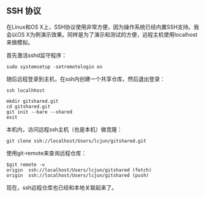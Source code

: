 ## SSH 协议

在Linux和OS X上，SSH协议使用非常方便，因为操作系统已经内置SSH支持。我会以OS X为例演示效果。同样是为了演示和测试的方便，远程主机使用localhost来做模拟。

首先激活sshd监守程序：

    sudo systemsetup -setremotelogin on

随后远程登录到主机，在ssh内创建一个共享仓库，然后退出登录：

    ssh localhhost

    mkdir gitshared.git
    cd gitshared.git
    git init --bare --shared
    exit

本机内，访问远程ssh主机（也是本机）做克隆：

    git clone ssh://localhost/Users/lcjun/gitshared.git

使用git-remote来查询远程仓库：

    $git remote -v
    origin  ssh://localhost/Users/lcjun/gitshared (fetch)
    origin  ssh://localhost/Users/lcjun/gitshared (push)

现在，ssh远程仓库也已经和本地关联起来了。

